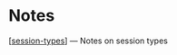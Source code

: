 # Notes

[[session-types]] — Notes on session types


[//begin]: # "Autogenerated link references for markdown compatibility"
[session-types]: notes/session-types "Session Types"
[//end]: # "Autogenerated link references"